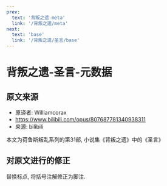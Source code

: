 ```yaml
---
prev:
  text: '背叛之遗-meta'
  link: '/背叛之遗/meta'
next:
  text: 'base'
  link: '/背叛之遗/圣言/base'
---
```


# 背叛之遗-圣言-元数据

## 原文来源

+ 原译者: Williamcorax
+ <https://www.bilibili.com/opus/807687781340938311>
+ 来源: bilibili

本文为荷鲁斯叛乱系列的第31部, 小说集《背叛之遗》中的《圣言》

## 对原文进行的修正

替换标点, 将括号注解修正为脚注.
